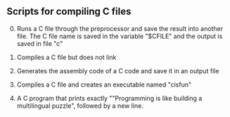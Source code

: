 ## Scripts for compiling C files
0. Runs a C file through the preprocessor and save the result into another file. The C file name is saved in the variable "$CFILE" and the output is saved in file "c"

1. Compiles a C file but does not link

2. Generates the assembly code of a C code and save it in an output file

3. Compiles a C file and creates an executable named "cisfun"

4. A C program that prints exactly ""Programming is like building a multilingual puzzle", followed by a new line.
